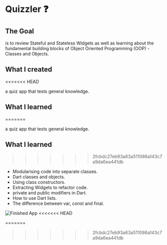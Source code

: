 # Quizzler ❓

## The Goal

is to review Stateful and Stateless Widgets as well as learning about the fundamental building blocks of Object Oriented Programming (OOP) - Classes and Objects. 


## What I created
<<<<<<< HEAD

 a quiz app that tests general knowledge. 



## What I learned

=======

 a quiz app that tests general knowledge. 



## What I learned

>>>>>>> 2fcbdc27eb93a63a511086a143c7a9da6ea441db
- Modularising  code into separate classes.
- Dart classes and objects.
- Using class constructors.
- Extracting Widgets to refactor code.
- private and public modifiers in Dart.
- How to use Dart lists.
- The difference between var, const and final.




![Finished App](https://github.com/londonappbrewery/Images/blob/master/quizzler-demo.gif)
<<<<<<< HEAD

=======
>>>>>>> 2fcbdc27eb93a63a511086a143c7a9da6ea441db
